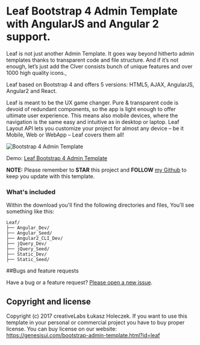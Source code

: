 # Leaf Bootstrap 4 Admin Template with AngularJS and Angular 2 support.

Leaf is not just another Admin Template. It goes way beyond hitherto admin templates thanks to transparent code and file structure. And if it’s not enough, let’s just add the Clver consists bunch of unique features and over 1000 high quality icons.,

Leaf based on Bootstrap 4 and offers 5 versions: HTML5, AJAX, AngularJS, Angular2 and React.

Leaf is meant to be the UX game changer. Pure & transparent code is devoid of redundant components, so the app is light enough to offer ultimate user experience. This means also mobile devices, where the navigation is the same easy and intuitive as in desktop or laptop. Leaf Layout API lets you customize your project for almost any device – be it Mobile, Web or WebApp – Leaf covers them all!

<img src="https://genesisui.com/img/macbook-leaf-bs4.png" alt="Bootstrap 4 Admin Template">

Demo: <a href="https://genesisui.com/bootstrap-admin-template.html?id=leaf">Leaf Bootstrap 4 Admin Template</a>

**NOTE:** Please remember to **STAR** this project and **FOLLOW** [my Github](https://github.com/mrholek) to keep you update with this template.

### What's included

Within the download you'll find the following directories and files, You'll see something like this:

```
Leaf/
├── Angular_Dev/
├── Angular_Seed/
├── Angular2_CLI_Dev/
├── jQuery_Dev/
├── jQuery_Seed/
├── Static_Dev/
├── Static_Seed/

```

##Bugs and feature requests

Have a bug or a feature request? [Please open a new issue](https://github.com/mrholek/Leaf-Bootstrap-4-Admin-Template-with-AngularJS-Angular-2-support/issues/new).

## Copyright and license

Copyright (c) 2017 creativeLabs Łukasz Holeczek. If you want to use this template in your personal or commercial project you have to buy proper license. You can buy license on our website: https://genesisui.com/bootstrap-admin-template.html?id=leaf
